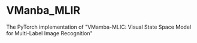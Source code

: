 # VManba_MLIR
 The PyTorch implementation of "VMamba-MLIC: Visual State Space Model for Multi-Label Image Recognition"
